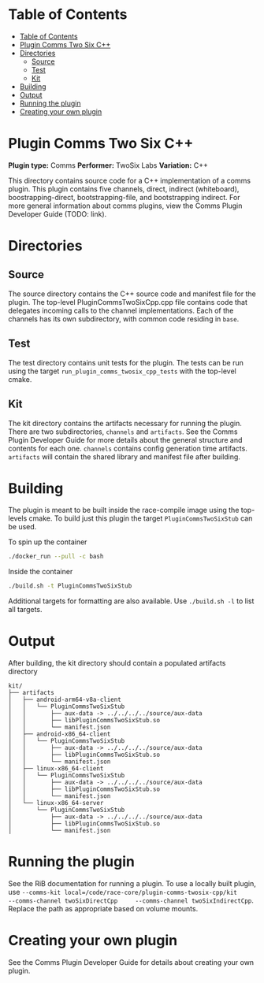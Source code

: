 
# Table of Contents
- [Table of Contents](#table-of-contents)
- [Plugin Comms Two Six C++](#plugin-comms-two-six-c)
- [Directories](#directories)
  - [Source](#source)
  - [Test](#test)
  - [Kit](#kit)
- [Building](#building)
- [Output](#output)
- [Running the plugin](#running-the-plugin)
- [Creating your own plugin](#creating-your-own-plugin)

# Plugin Comms Two Six C++

**Plugin type:** Comms
**Performer:** TwoSix Labs
**Variation:** C++

This directory contains source code for a C++ implementation of a comms plugin. This plugin contains five channels, direct, indirect (whiteboard), boostrapping-direct, bootstrapping-file, and bootstrapping indirect. For more general information about comms plugins, view the Comms Plugin Developer Guide (TODO: link).

# Directories
## Source

The source directory contains the C++ source code and manifest file for the plugin. The top-level PluginCommsTwoSixCpp.cpp file contains code that delegates incoming calls to the channel implementations. Each of the channels has its own subdirectory, with common code residing in `base`.

## Test

The test directory contains unit tests for the plugin. The tests can be run using the target `run_plugin_comms_twosix_cpp_tests` with the top-level cmake.

## Kit

The kit directory contains the artifacts necessary for running the plugin. There are two subdirectories, `channels` and `artifacts`. See the Comms Plugin Developer Guide for more details about the general structure and contents for each one. `channels` contains config generation time artifacts. `artifacts` will contain the shared library and manifest file after building.

# Building

The plugin is meant to be built inside the race-compile image using the top-levels cmake. To build just this plugin the target `PluginCommsTwoSixStub` can be used.

To spin up the container
```bash
./docker_run --pull -c bash
```

Inside the container
```bash
./build.sh -t PluginCommsTwoSixStub
```

Additional targets for formatting are also available. Use `./build.sh -l` to list all targets.

# Output

After building, the kit directory should contain a populated artifacts directory
```
kit/
├── artifacts
│   ├── android-arm64-v8a-client
│   │   └── PluginCommsTwoSixStub
│   │       ├── aux-data -> ../../../../source/aux-data
│   │       ├── libPluginCommsTwoSixStub.so
│   │       └── manifest.json
│   ├── android-x86_64-client
│   │   └── PluginCommsTwoSixStub
│   │       ├── aux-data -> ../../../../source/aux-data
│   │       ├── libPluginCommsTwoSixStub.so
│   │       └── manifest.json
│   ├── linux-x86_64-client
│   │   └── PluginCommsTwoSixStub
│   │       ├── aux-data -> ../../../../source/aux-data
│   │       ├── libPluginCommsTwoSixStub.so
│   │       └── manifest.json
│   └── linux-x86_64-server
│       └── PluginCommsTwoSixStub
│           ├── aux-data -> ../../../../source/aux-data
│           ├── libPluginCommsTwoSixStub.so
│           └── manifest.json
```

# Running the plugin

See the RiB documentation for running a plugin. To use a locally built plugin, use `--comms-kit local=/code/race-core/plugin-comms-twosix-cpp/kit     --comms-channel twoSixDirectCpp     --comms-channel twoSixIndirectCpp`. Replace the path as appropriate based on volume mounts.

# Creating your own plugin

See the Comms Plugin Developer Guide for details about creating your own plugin.
